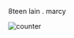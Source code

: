 8teen
lain . marcy

![counter](https://komarev.com/ghpvc/?username=KYABAHO&label=HOW+MANY+ANGELS+VIEWED_MY+PAGE)


